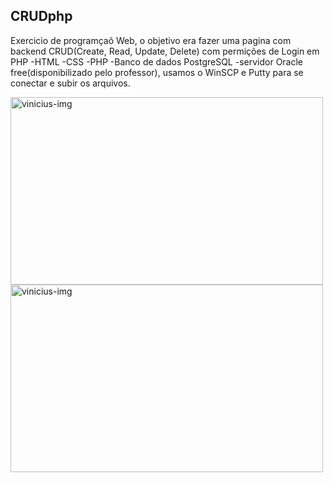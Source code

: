 ## CRUDphp
Exercicio de programçaõ Web, o objetivo era fazer uma pagina com backend CRUD(Create, Read, Update, Delete) com permições de Login em PHP
  -HTML
  -CSS
  -PHP
  -Banco de dados PostgreSQL
  -servidor Oracle free(disponibilizado pelo professor), usamos o WinSCP e Putty para se conectar e subir os arquivos.
  
 <img align="center" alt="vinicius-img" height="300" width="500"  src="https://user-images.githubusercontent.com/81270407/173203678-4a6fb8d4-512b-48e2-8a89-c60e0a9fd891.jpg">  <img align="center" alt="vinicius-img" height="300" width="500" src="https://user-images.githubusercontent.com/81270407/173203681-c804c536-0f75-459a-a213-16dab5cdb18d.jpg">
